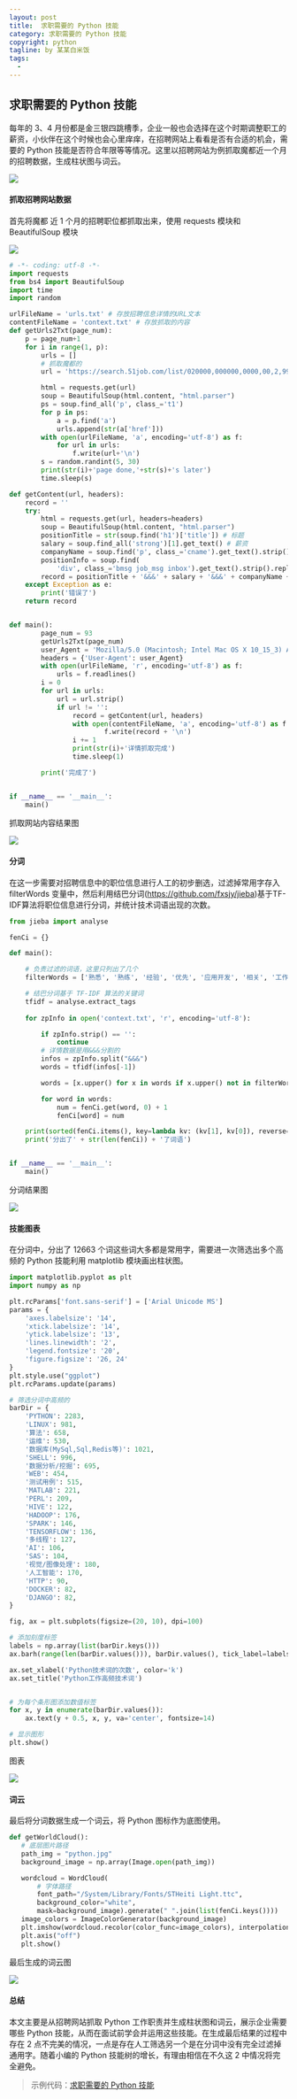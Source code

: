 ```yaml
---
layout: post     
title:  求职需要的 Python 技能                                   
category: 求职需要的 Python 技能         
copyright: python                           
tagline: by 某某白米饭           
tags: 
  - 
---
```


## 求职需要的 Python 技能

每年的 3、4 月份都是金三银四跳槽季，企业一般也会选择在这个时期调整职工的薪资，小伙伴在这个时候也会心里痒痒，在招聘网站上看看是否有合适的机会，需要的 Python 技能是否符合年限等等情况。这里以招聘网站为例抓取魔都近一个月的招聘数据，生成柱状图与词云。

![](http://www.justdopython.com/assets/images/2020/jobSkill/sh.png)

#### 抓取招聘网站数据

首先将魔都 近 1 个月的招聘职位都抓取出来，使用 requests 模块和 BeautifulSoup 模块

![](http://www.justdopython.com/assets/images/2020/jobSkill/513.png)

```python
# -*- coding: utf-8 -*-
import requests
from bs4 import BeautifulSoup
import time
import random

urlFileName = 'urls.txt' # 存放招聘信息详情的URL文本
contentFileName = 'context.txt' # 存放抓取的内容
def getUrls2Txt(page_num):
    p = page_num+1
    for i in range(1, p):
        urls = []
        # 抓取魔都的
        url = 'https://search.51job.com/list/020000,000000,0000,00,2,99,Python,2,'+str(i)+'.html?lang=c&postchannel=0000&workyear=99&cotype=99&degreefrom=99&jobterm=99&companysize=99&ord_field=0&dibiaoid=0&line=&welfare='

        html = requests.get(url)
        soup = BeautifulSoup(html.content, "html.parser")
        ps = soup.find_all('p', class_='t1')
        for p in ps:
            a = p.find('a')
            urls.append(str(a['href']))
        with open(urlFileName, 'a', encoding='utf-8') as f:
            for url in urls:
                f.write(url+'\n')
        s = random.randint(5, 30)
        print(str(i)+'page done,'+str(s)+'s later')
        time.sleep(s)

def getContent(url, headers):
    record = ''
    try:
        html = requests.get(url, headers=headers)
        soup = BeautifulSoup(html.content, "html.parser")
        positionTitle = str(soup.find('h1')['title']) # 标题
        salary = soup.find_all('strong')[1].get_text() # 薪资
        companyName = soup.find('p', class_='cname').get_text().strip().replace('\n','').replace('查看所有职位','') # 公司名
        positionInfo = soup.find(
            'div', class_='bmsg job_msg inbox').get_text().strip().replace('\n', '').replace('分享', '').replace('举报', '').replace(' ', '').replace('\r', '') # 岗位职责
        record = positionTitle + '&&&' + salary + '&&&' + companyName + '&&&' + '&&&' + positionInfo
    except Exception as e:
        print('错误了')
    return record


def main():
        page_num = 93
        getUrls2Txt(page_num)
        user_Agent = 'Mozilla/5.0 (Macintosh; Intel Mac OS X 10_15_3) AppleWebKit/537.36 (KHTML, like Gecko) Chrome/80.0.3987.132 Safari/537.36'
        headers = {'User-Agent': user_Agent}
        with open(urlFileName, 'r', encoding='utf-8') as f:
            urls = f.readlines()
        i = 0
        for url in urls:
            url = url.strip()
            if url != '':
                record = getContent(url, headers)
                with open(contentFileName, 'a', encoding='utf-8') as f:
                        f.write(record + '\n')
                i += 1
                print(str(i)+'详情抓取完成')
                time.sleep(1)

        print('完成了')


if __name__ == '__main__':
    main()
```

抓取网站内容结果图

![](http://www.justdopython.com/assets/images/2020/jobSkill/sh2.png)

#### 分词

在这一步需要对招聘信息中的职位信息进行人工的初步删选，过滤掉常用字存入 filterWords 变量中，然后利用结巴分词(https://github.com/fxsjy/jieba)基于TF-IDF算法将职位信息进行分词，并统计技术词语出现的次数。

```python
from jieba import analyse

fenCi = {}

def main():

    # 负责过滤的词语，这里只列出了几个
    filterWords = ['熟悉', '熟练', '经验', '优先', '应用开发', '相关', '工作', '开发', '能力', '负责', '技术', '具备', '精通', '数据', 'ETC']

    # 结巴分词基于 TF-IDF 算法的关键词
    tfidf = analyse.extract_tags
    
    for zpInfo in open('context.txt', 'r', encoding='utf-8'):

        if zpInfo.strip() == '':
            continue
        # 详情数据是用&&&分割的
        infos = zpInfo.split("&&&")
        words = tfidf(infos[-1])

        words = [x.upper() for x in words if x.upper() not in filterWords]

        for word in words:
            num = fenCi.get(word, 0) + 1
            fenCi[word] = num

    print(sorted(fenCi.items(), key=lambda kv: (kv[1], kv[0]), reverse=True))
    print('分出了' + str(len(fenCi)) + '了词语')


if __name__ == '__main__':
    main()
```

分词结果图

![](http://www.justdopython.com/assets/images/2020/jobSkill/jieba2.png)


#### 技能图表

在分词中，分出了 12663 个词这些词大多都是常用字，需要进一次筛选出多个高频的 Python 技能利用 matplotlib 模块画出柱状图。

```python
import matplotlib.pyplot as plt
import numpy as np

plt.rcParams['font.sans-serif'] = ['Arial Unicode MS']
params = {
    'axes.labelsize': '14',
    'xtick.labelsize': '14',
    'ytick.labelsize': '13',
    'lines.linewidth': '2',
    'legend.fontsize': '20',
    'figure.figsize': '26, 24'
}
plt.style.use("ggplot")
plt.rcParams.update(params)

# 筛选分词中高频的
barDir = {
    'PYTHON': 2283,
    'LINUX': 981,
    '算法': 658,
    '运维': 530,
    '数据库(MySql,Sql,Redis等)': 1021,
    'SHELL': 996,
    '数据分析/挖掘': 695,
    'WEB': 454,
    '测试用例': 515,
    'MATLAB': 221,
    'PERL': 209,
    'HIVE': 122,
    'HADOOP': 176,
    'SPARK': 146,
    'TENSORFLOW': 136,
    '多线程': 127,
    'AI': 106,
    'SAS': 104,
    '视觉/图像处理': 180,
    '人工智能': 170,
    'HTTP': 90,
    'DOCKER': 82,
    'DJANGO': 82,
}

fig, ax = plt.subplots(figsize=(20, 10), dpi=100)

# 添加刻度标签
labels = np.array(list(barDir.keys()))
ax.barh(range(len(barDir.values())), barDir.values(), tick_label=labels, alpha=1)

ax.set_xlabel('Python技术词的次数', color='k')
ax.set_title('Python工作高频技术词')


# 为每个条形图添加数值标签
for x, y in enumerate(barDir.values()):
    ax.text(y + 0.5, x, y, va='center', fontsize=14)

# 显示图形
plt.show()

```

图表

![](http://www.justdopython.com/assets/images/2020/jobSkill/bar.png)

#### 词云

最后将分词数据生成一个词云，将 Python 图标作为底图使用。

```python
def getWorldCloud():
   # 底层图片路径
   path_img = "python.jpg"
   background_image = np.array(Image.open(path_img))

   wordcloud = WordCloud(
       # 字体路径
       font_path="/System/Library/Fonts/STHeiti Light.ttc",
       background_color="white",
       mask=background_image).generate(" ".join(list(fenCi.keys())))
   image_colors = ImageColorGenerator(background_image)
   plt.imshow(wordcloud.recolor(color_func=image_colors), interpolation="bilinear")
   plt.axis("off")
   plt.show()
```

最后生成的词云图

![](http://www.justdopython.com/assets/images/2020/jobSkill/ciyun.png)

#### 总结

本文主要是从招聘网站抓取 Python 工作职责并生成柱状图和词云，展示企业需要哪些 Python 技能，从而在面试前学会并运用这些技能。在生成最后结果的过程中存在 2 点不完美的情况，一点是存在人工筛选另一个是在分词中没有完全过滤掉通用字。随着小编的 Python 技能树的增长，有理由相信在不久这 2 中情况将完全避免。

> 示例代码：[求职需要的 Python 技能](https://github.com/JustDoPython/python-100-day/tree/master/jobSkill)